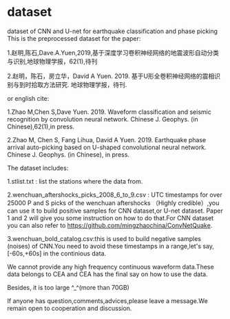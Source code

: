 # dataset
dataset of CNN and U-net for earthquake classification and phase picking
This is the preprocessed dataset for the paper:

1.赵明,陈石,Dave.A.Yuen,2019,基于深度学习卷积神经网络的地震波形自动分类与识别,地球物理学报，62(1),待刊

2.赵明，陈石，房立华，David A Yuen. 2019. 基于U形全卷积神经网络的震相识别与到时拾取方法研究. 地球物理学报，待刊.

or english cite:

1.Zhao M,Chen S,Dave Yuen. 2019. Waveform classification and seismic recognition by convolution neural network. Chinese J. Geophys. (in Chinese),62(1),in press.

2.Zhao M, Chen S, Fang Lihua, David A Yuen.  2019. Earthquake phase arrival auto-picking based on   U-shaped convolutional neural network. Chinese J. Geophys. (in Chinese), in press.

The dataset includes:

1.stlist.txt : list the stations where the data from.

2.wenchuan_aftershocks_picks_2008_6_to_9.csv : UTC timestamps for over 25000 P and S picks of the wenchuan aftershocks （Highly credible）,you can use it to build positive samples for CNN dataset,or U-net dataset. Paper 1 and 2 will give you some instruction on how to do that.For CNN dataset you can also refer to https://github.com/mingzhaochina/ConvNetQuake.

3.wenchuan_bold_catalog.csv:this is used to build negative samples (noises) of CNN.You need to avoid these timestamps in a range,let's say,[-60s,+60s] in the continious data. 

We cannot provide any high frequency continuous waveform data.These data belongs to CEA and CEA has the final say on how to use the data.

Besides, it is too large ^_^(more than 70GB)

If anyone has question,comments,advices,please leave a message.We remain open to cooperation and discussion.

